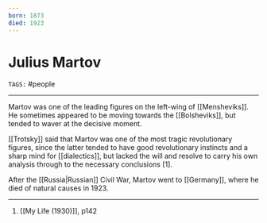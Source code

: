 ```yaml
---
born: 1873
died: 1923
---
```

# Julius Martov
`TAGS:` #people 

---
Martov was one of the leading figures on the left-wing of [[Mensheviks]]. He sometimes appeared to be moving towards the [[Bolsheviks]], but tended to waver at the decisive moment. 

[[Trotsky]] said that Martov was one of the most tragic revolutionary figures, since the latter tended to have good revolutionary instincts and a sharp mind for [[dialectics]], but lacked the will and resolve to carry his own analysis through to the necessary conclusions [1]. 

After the [[Russia|Russian]] Civil War, Martov went to [[Germany]], where he died of natural causes in 1923. 

---
1. [[My Life (1930)]], p142